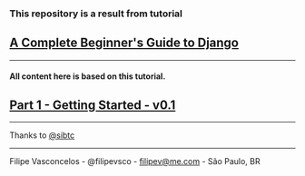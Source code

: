 ### This repository is a result from tutorial
## [A Complete Beginner's Guide to Django](https://github.com/sibtc/django-beginners-guide#a-complete-beginners-guide-to-django)
___
#### All content here is based on this tutorial. 


## [Part 1 - Getting Started - v0.1](https://simpleisbetterthancomplex.com/series/2017/09/04/a-complete-beginners-guide-to-django-part-1.html)
___
Thanks to [@sibtc](https://github.com/sibtc)

___
Filipe Vasconcelos - @filipevsco - filipev@me.com - São Paulo, BR